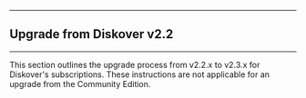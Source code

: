 ___
## Upgrade from Diskover v2.2
___

This section outlines the upgrade process from v2.2.x to v2.3.x for Diskover's subscriptions. These instructions are not applicable for an upgrade from the Community Edition.

